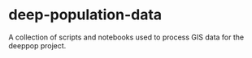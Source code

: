 # deep-population-data
A collection of scripts and notebooks used to process GIS data for the deeppop project.
